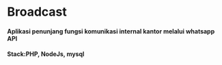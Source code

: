 <h1>Broadcast</h1>

<h4>Aplikasi penunjang fungsi komunikasi internal kantor melalui whatsapp API</h6>

<h4>Stack:PHP, NodeJs, mysql</h6>
